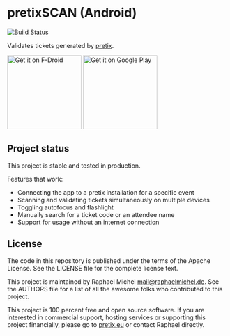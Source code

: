 pretixSCAN (Android)
====================

[![Build Status](https://travis-ci.org/pretix/pretixscan-android.svg?branch=master)](https://travis-ci.org/pretix/pretixscan-android)

Validates tickets generated by [pretix](https://pretix.eu).

<a href="https://f-droid.org/packages/eu.pretix.pretixscan.droid/" target="_blank">
<img src="https://f-droid.org/badge/get-it-on.png" alt="Get it on F-Droid" width="170"/></a>
<a href='https://play.google.com/store/apps/details?id=eu.pretix.pretixscan.droid&utm_source=global_co&utm_medium=prtnr&utm_content=Mar2515&utm_campaign=PartBadge&pcampaignid=MKT-Other-global-all-co-prtnr-py-PartBadge-Mar2515-1'><img alt='Get it on Google Play' src='https://play.google.com/intl/en_us/badges/images/generic/en_badge_web_generic.png' width="170"/></a>

Project status
--------------

This project is stable and tested in production.

Features that work:

* Connecting the app to a pretix installation for a specific event
* Scanning and validating tickets simultaneously on multiple devices
* Toggling autofocus and flashlight
* Manually search for a ticket code or an attendee name
* Support for usage without an internet connection

License
-------
The code in this repository is published under the terms of the Apache License. 
See the LICENSE file for the complete license text.

This project is maintained by Raphael Michel <mail@raphaelmichel.de>. See the
AUTHORS file for a list of all the awesome folks who contributed to this project.

This project is 100 percent free and open source software. If you are interested in
commercial support, hosting services or supporting this project financially, please 
go to [pretix.eu](https://pretix.eu) or contact Raphael directly.

